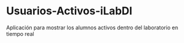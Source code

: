 # Usuarios-Activos-iLabDI
Aplicación para mostrar los alumnos activos dentro del laboratorio en tiempo real
